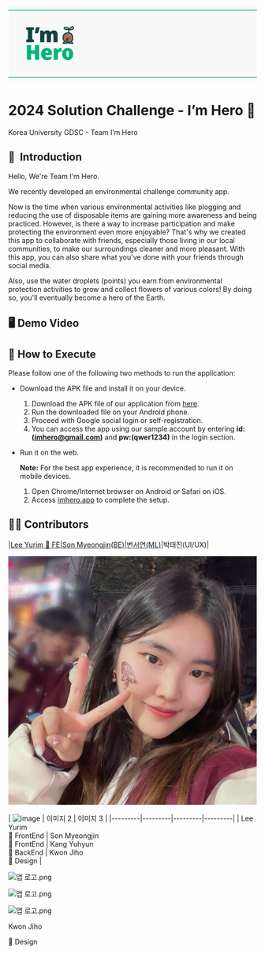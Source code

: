 ![flag.png](./profile/flag.png)

# 2024 Solution Challenge - I’m Hero 🌱


Korea University GDSC - Team I’m Hero

## 👋  Introduction


Hello, We're Team I'm Hero.

We recently developed an environmental challenge community app. 

Now is the time when various environmental activities like plogging and reducing the use of disposable items are gaining more awareness and being practiced. However, is there a way to increase participation and make protecting the environment even more enjoyable? That's why we created this app to collaborate with friends, especially those living in our local communities, to make our surroundings cleaner and more pleasant. With this app, you can also share what you've done with your friends through social media.

Also, use the water droplets (points) you earn from environmental protection activities to grow and collect flowers of various colors! By doing so, you'll eventually become a hero of the Earth.

## 🖥️ Demo Video



## 🌳 How to Execute

Please follow one of the following two methods to run the application:

- Download the APK file and install it on your device.
    1. Download the APK file of our application from [here](https://github.com/2024-Google-Solution-Challenge/release).
    2. Run the downloaded file on your Android phone.
    3. Proceed with Google social login or self-registration.
    4. You can access the app using our sample account by entering **id:(imhero@gmail.com)** and **pw:(qwer1234)** in the login section.

- Run it on the web.
    
    **Note:** For the best app experience, it is recommended to run it on mobile devices.
    
    1. Open Chrome/Internet browser on Android or Safari on iOS.
    2. Access [imhero.app](https://imhero.app/) to complete the setup.

## 👩‍💻 Contributors


|[Lee Yurim 💛 FE](https://github.com/yurimn)|[Son Myeongjin(BE)](https://github.com/bumstead-bumstead)|[변서연(ML)](https://github.com/seooyxx)|박태진(UI/UX)|

![yurim.jpeg](./profile/member/yurim.jpeg)

| <img width="100" alt="image" src="https://user-images.githubusercontent.com/91039622/228966941-be6efa5b-1b6f-4789-8651-d574c0854979.png"> | 이미지 2 | 이미지 3 |
|---------|---------|---------|---------|
| Lee Yurim <br> 💛 FrontEnd | Son Myeongjin <br> 💛 FrontEnd | Kang Yuhyun <br> 💚 BackEnd | Kwon Jiho <br> 💜 Design |



![앱 로고.png](https://prod-files-secure.s3.us-west-2.amazonaws.com/5cdd3d1d-b1fe-472e-9cd2-0af904a43aa9/dc87b60c-4378-4871-9311-3d94a3c98502/%E1%84%8B%E1%85%A2%E1%86%B8_%E1%84%85%E1%85%A9%E1%84%80%E1%85%A9.png)


![앱 로고.png](https://prod-files-secure.s3.us-west-2.amazonaws.com/5cdd3d1d-b1fe-472e-9cd2-0af904a43aa9/dc87b60c-4378-4871-9311-3d94a3c98502/%E1%84%8B%E1%85%A2%E1%86%B8_%E1%84%85%E1%85%A9%E1%84%80%E1%85%A9.png)



![앱 로고.png](https://prod-files-secure.s3.us-west-2.amazonaws.com/5cdd3d1d-b1fe-472e-9cd2-0af904a43aa9/dc87b60c-4378-4871-9311-3d94a3c98502/%E1%84%8B%E1%85%A2%E1%86%B8_%E1%84%85%E1%85%A9%E1%84%80%E1%85%A9.png)

Kwon Jiho

💜 Design
